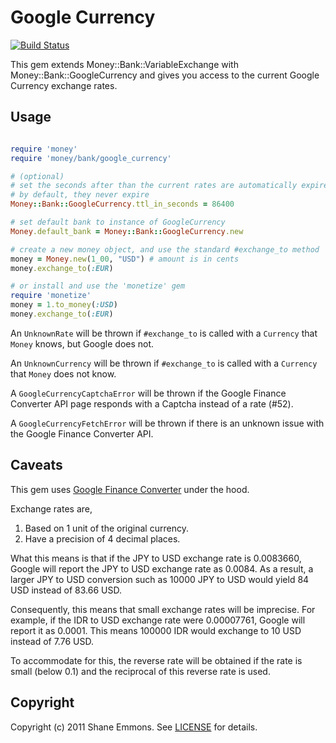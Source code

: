 Google Currency
===============

[![Build Status](https://secure.travis-ci.org/RubyMoney/google_currency.png)](http://travis-ci.org/RubyMoney/google_currency)

This gem extends Money::Bank::VariableExchange with Money::Bank::GoogleCurrency
and gives you access to the current Google Currency exchange rates.

Usage
-----

```ruby

require 'money'
require 'money/bank/google_currency'

# (optional)
# set the seconds after than the current rates are automatically expired
# by default, they never expire
Money::Bank::GoogleCurrency.ttl_in_seconds = 86400

# set default bank to instance of GoogleCurrency
Money.default_bank = Money::Bank::GoogleCurrency.new

# create a new money object, and use the standard #exchange_to method
money = Money.new(1_00, "USD") # amount is in cents
money.exchange_to(:EUR)

# or install and use the 'monetize' gem
require 'monetize'
money = 1.to_money(:USD)
money.exchange_to(:EUR)

```

An `UnknownRate` will be thrown if `#exchange_to` is called with a `Currency`
that `Money` knows, but Google does not.

An `UnknownCurrency` will be thrown if `#exchange_to` is called with a
`Currency` that `Money` does not know.

A `GoogleCurrencyCaptchaError` will be thrown if the Google Finance Converter API page responds with a Captcha instead of a rate (#52).

A `GoogleCurrencyFetchError` will be thrown if there is an unknown issue with the Google Finance Converter API.

Caveats
-------

This gem uses [Google Finance Converter](https://finance.google.com/finance/converter) under the hood.

Exchange rates are,

1. Based on 1 unit of the original currency.
1. Have a precision of 4 decimal places.

What this means is that if the JPY to USD exchange rate is 0.0083660,
Google will report the JPY to USD exchange rate as 0.0084.
As a result, a larger JPY to USD conversion such as 10000 JPY to USD would yield 84 USD instead of 83.66 USD.

Consequently, this means that small exchange rates will be imprecise.
For example, if the IDR to USD exchange rate were 0.00007761, Google will report it as 0.0001.
This means 100000 IDR would exchange to 10 USD instead of 7.76 USD.

To accommodate for this, the reverse rate will be obtained if the rate is small
(below 0.1) and the reciprocal of this reverse rate is used.

Copyright
---------

Copyright (c) 2011 Shane Emmons. See [LICENSE](LICENSE) for details.

